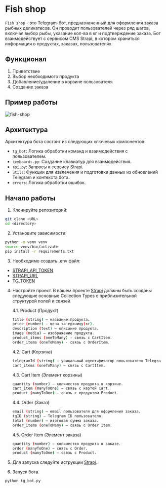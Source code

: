# Fish shop

`Fish shop` - это Telegram-бот, предназначенный для оформления заказа рыбных деликатесов. Он проводит пользователей через ряд шагов, включая выбор рыбы, указание кол-ва в кг и подтверждение заказа. Бот взаимодействует с сервисом CMS Strapi, в котором храниться информация о продуктах, заказах, пользователях.


## Функционал
1. Приветствие
2. Выбор необходимого продукта 
3. Добавление/удаление в корзине пользователя
4. Создание заказа

## Пример работы
 ![fish-shop](https://private-user-images.githubusercontent.com/147311692/473706869-6cf5fada-ea4c-44e2-bac3-3f486f0bab9a.gif?jwt=eyJhbGciOiJIUzI1NiIsInR5cCI6IkpXVCJ9.eyJpc3MiOiJnaXRodWIuY29tIiwiYXVkIjoicmF3LmdpdGh1YnVzZXJjb250ZW50LmNvbSIsImtleSI6ImtleTUiLCJleHAiOjE3NTQxNTYzODksIm5iZiI6MTc1NDE1NjA4OSwicGF0aCI6Ii8xNDczMTE2OTIvNDczNzA2ODY5LTZjZjVmYWRhLWVhNGMtNDRlMi1iYWMzLTNmNDg2ZjBiYWI5YS5naWY_WC1BbXotQWxnb3JpdGhtPUFXUzQtSE1BQy1TSEEyNTYmWC1BbXotQ3JlZGVudGlhbD1BS0lBVkNPRFlMU0E1M1BRSzRaQSUyRjIwMjUwODAyJTJGdXMtZWFzdC0xJTJGczMlMkZhd3M0X3JlcXVlc3QmWC1BbXotRGF0ZT0yMDI1MDgwMlQxNzM0NDlaJlgtQW16LUV4cGlyZXM9MzAwJlgtQW16LVNpZ25hdHVyZT0xNGMxZjRhMmMxOTg2MDk5NzRjMDlmZjdjMTc1ODQ0NzkxZTVlYTRlZDgwNTQzMjQ2M2ZmYmZkODhhNmIxZTc2JlgtQW16LVNpZ25lZEhlYWRlcnM9aG9zdCJ9.i0aWS8nOgmQz8lGSdy9RbR2x8XnIxEjFjckCD71z4kk)

## Архитектура
Архитектура бота состоит из следующих ключевых компонентов:
- `tg_bot`: Логика обработки команд и взаимодействия с пользователем.
- `keyboards.py`: Создание клавиатур для взаимодействия.
- `api.py`: Запросы к сервису Strapi.
- `utils`: Функции для извлечения и подготовки данных из обновлений Telegram и контекста бота.
- `errors`: Логика обработки ошибок.



## Начало работы

1. Клонируйте репозиторий:
```bash
git clone <URL>
cd <directory>
```

2. Установите зависимости:
```bash
python -m venv venv
source venv/bin/activate
pip install -r requirements.txt
```

3. Необходимо создать .env файл:

- [STRAPI_API_TOKEN](https://docs.strapi.io/cms/features/api-tokens)
- [STRAPI_URL](https://docs.strapi.io/cms/quick-start#step-6-use-the-api)
- [TG_TOKEN](https://core.telegram.org/bots/tutorial#obtain-your-bot-token)


4. Настройте проект.
В вашем проекте [Strapi](https://docs.strapi.io/cms/quick-start) должны быть созданы следующие основные Collection Types с приблизительной структурой полей и связей.

    4.1. Product (Продукт)

    ```bash
    title (string) — название продукта.
    price (number) — цена за единицу(кг).
    description (text) — описание продукта.
    image (media) — изображение продукта.
    product_items (oneToMany) - связь с CartItem.
    order_items (oneToMany) - связь с OrderItem.
    ```
    4.2. Cart (Корзина)
    ```bash
    telegramId (string) — уникальный идентификатор пользователя Telegram.
    cart_items (oneToMany) — связь с CartItem.
    ```
    4.3. Cart Item (Элемент корзины)
    ```bash
    quantity (number) — количество продукта в корзине.
    cart_item (manyToOne) — связь с картой Cart.
    product (manyToOne) — связь с продуктом Product.
    ```
    4.4. Order (Заказ)
    ```bash
    email (string) — email пользователя для оформления заказа.
    tgID (string) — Telegram ID пользователя.
    total (number) — итоговая сумма заказа.
    order_items (oneToMany) — связь с Order Item.
    ```
    4.5. Order Item (Элемент заказа)
    ```bash
    quantity (number) — количество продукта в заказе.
    order (manyToOne) — связь с Order.
    product (manyToOne) — связь с Product.
    ```
5. Для запуска следуйте иструкции [Strapi](https://docs.strapi.io/cms/quick-start#-part-a-create-a-new-project-with-strapi).

6. Запуск бота.
```bash
python tg_bot.py
```

